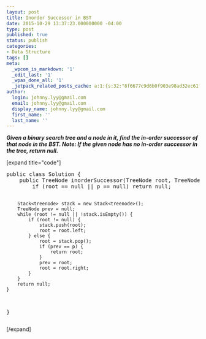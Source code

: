 ```yaml
---
layout: post
title: Inorder Successor in BST
date: 2015-10-29 13:37:23.000000000 -04:00
type: post
published: true
status: publish
categories:
- Data Structure
tags: []
meta:
  _wpcom_is_markdown: '1'
  _edit_last: '1'
  _wpas_done_all: '1'
  _jetpack_related_posts_cache: a:1:{s:32:"8f6677c9d6b0f903e98ad32ec61f8deb";a:2:{s:7:"expires";i:1466101890;s:7:"payload";a:3:{i:0;a:1:{s:2:"id";i:1470;}i:1;a:1:{s:2:"id";i:290;}i:2;a:1:{s:2:"id";i:1058;}}}}
author:
  login: johnny.lyy@gmail.com
  email: johnny.lyy@gmail.com
  display_name: johnny.lyy@gmail.com
  first_name: ''
  last_name: ''
---
```

<p><strong><em>Given a binary search tree and a node in it, find the in-order successor of that node in the BST. Note: If the given node has no in-order successor in the tree, return null.</em></strong></p>
<p>[expand title="code"]</p>
<pre>
public class Solution {
    public TreeNode inorderSuccessor(TreeNode root, TreeNode p) {
        if (root == null || p == null) return null;
        
        Stack<treenode> stack = new Stack<treenode>();
        TreeNode prev = null;
        while (root != null || !stack.isEmpty()) {
            if (root != null) {
                stack.push(root);
                root = root.left;
            } else {
                root = stack.pop();
                if (prev == p) {
                    return root;
                }
                prev = root;
                root = root.right;
            }
        }
        return null;
    }
}
</treenode></treenode></pre>
<p>[/expand]</p>
